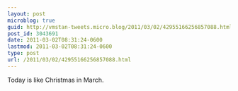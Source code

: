 ```yaml
---
layout: post
microblog: true
guid: http://vmstan-tweets.micro.blog/2011/03/02/42955166256857088.html
post_id: 3043691
date: 2011-03-02T08:31:24-0600
lastmod: 2011-03-02T08:31:24-0600
type: post
url: /2011/03/02/42955166256857088.html
---
```

Today is like Christmas in March.
